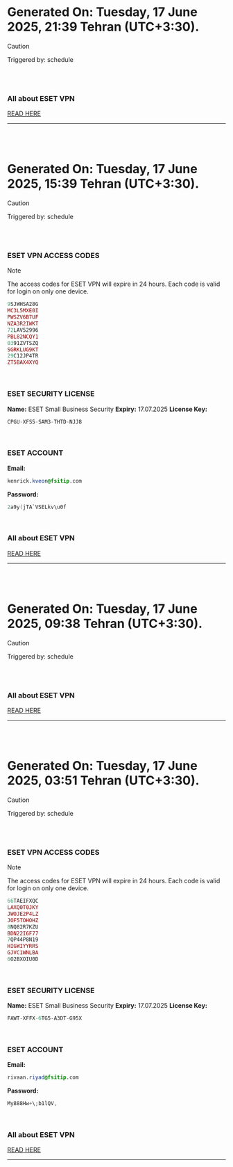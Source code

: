 # Generated On: Tuesday, 17 June 2025, 21:39 Tehran (UTC+3:30).

> [!CAUTION]
> Triggered by: schedule

<br><br>

### All about ESET VPN

[READ HERE](https://t.me/F_NiREvil/2113)

---

<br><br>

# Generated On: Tuesday, 17 June 2025, 15:39 Tehran (UTC+3:30).

> [!CAUTION]
> Triggered by: schedule

<br><br>

### ESET VPN ACCESS CODES

> [!NOTE]
> The access codes for ESET VPN will expire in 24 hours.
> Each code is valid for login on only one device.

```ruby
9SJWHSA28G
MC3L5MXE0I
PWSZV6B7UF
NZA3R2IWKT
72LAV52996
PBL82NCQY1
0391ZVTSZQ
SGRKLUG9KT
29C12JP4TR
ZT5BAX4XYQ
```

<br>

### ESET SECURITY LICENSE

**Name:** ESET Small Business Security
**Expiry:** 17.07.2025
**License Key:**

```POV-Ray SDL
CPGU-XFS5-SAM3-THTD-NJJ8
```

<br>

### ESET ACCOUNT

**Email:**

```CSS
kenrick.kveon@fsitip.com
```

**Password:**

```POV-Ray SDL
2a9y(jTA`VSELkv\u0f
```

<br>

### All about ESET VPN

[READ HERE](https://t.me/F_NiREvil/2113)

---

<br><br>

# Generated On: Tuesday, 17 June 2025, 09:38 Tehran (UTC+3:30).

> [!CAUTION]
> Triggered by: schedule

<br><br>

### All about ESET VPN

[READ HERE](https://t.me/F_NiREvil/2113)

---

<br><br>

# Generated On: Tuesday, 17 June 2025, 03:51 Tehran (UTC+3:30).

> [!CAUTION]
> Triggered by: schedule

<br><br>

### ESET VPN ACCESS CODES

> [!NOTE]
> The access codes for ESET VPN will expire in 24 hours.
> Each code is valid for login on only one device.

```ruby
66TAEIFXQC
LAXQ0T0JKY
JWOJE2P4LZ
JOF5TOHOHZ
8NQ82R7KZU
BDN22I6F77
7QP44P8N19
HIGWIYYRRS
GJVC1WNLBA
6O2BXOIU0D
```

<br>

### ESET SECURITY LICENSE

**Name:** ESET Small Business Security
**Expiry:** 17.07.2025
**License Key:**

```POV-Ray SDL
FAWT-XFFX-6TG5-A3DT-G95X
```

<br>

### ESET ACCOUNT

**Email:**

```CSS
rivaan.riyad@fsitip.com
```

**Password:**

```POV-Ray SDL
My888Hw+\;b1lQV,
```

<br>

### All about ESET VPN

[READ HERE](https://t.me/F_NiREvil/2113)

---

<br><br>

